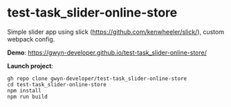 # test-task_slider-online-store

Simple slider app using slick (https://github.com/kenwheeler/slick/), custom webpack config.

**Demo**:
https://gwyn-developer.github.io/test-task_slider-online-store/

**Launch project**:
```
gh repo clone gwyn-developer/test-task_slider-online-store
cd test-task_slider-online-store
npm install
npm run build
```
